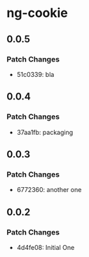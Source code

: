 # ng-cookie

## 0.0.5

### Patch Changes

- 51c0339: bla

## 0.0.4

### Patch Changes

- 37aa1fb: packaging

## 0.0.3

### Patch Changes

- 6772360: another one

## 0.0.2

### Patch Changes

- 4d4fe08: Initial One
